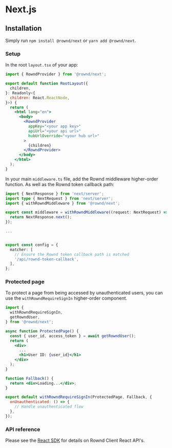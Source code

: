 # Next.js

## Installation

Simply run `npm install @rownd/next` or `yarn add @rownd/next`.

### Setup

In the root `layout.tsx` of your app:

```jsx
import { RowndProvider } from '@rownd/next';

export default function RootLayout({
  children,
}: Readonly<{
  children: React.ReactNode,
}>) {
  return (
    <html lang="en">
      <body>
        <RowndProvider
          appKey="<your app key>"
          apiUrl="<your api url>"
          hubUrlOverride="<your hub url>"
        >
          {children}
        </RowndProvider>
      </body>
    </html>
  );
}
```

In your main `middleware.ts` file, add the Rownd middleware higher-order function. As well as the Rownd token callback path:

```typescript
import { NextResponse } from 'next/server';
import type { NextRequest } from 'next/server';
import { withRowndMiddleware } from '@rownd/next';

export const middleware = withRowndMiddleware((request: NextRequest) => {
  return NextResponse.next();
});

...


export const config = {
  matcher: [
    // Ensure the Rownd token callback path is matched
    '/api/rownd-token-callback',
  ],
};

```


### Protected page
To protect a page from being accessed by unauthenticated users, you can use
the `withRowndRequireSignIn` higher-order component.

```jsx
import {
  withRowndRequireSignIn,
  getRowndUser,
} from '@rownd/next';

async function ProtectedPage() {
  const { user_id, access_token } = await getRowndUser();
  return (
    <div>
      ...
      <h1>User ID: {user_id}</h1>
    </div>
  );
}

function Fallback() {
  return <div>Loading...</div>;
}

export default withRowndRequireSignIn(ProtectedPage, Fallback, {
  onUnauthenticated: () => {
    // Handle unauthenticated flow
  },
});
```

### API reference

Please see the [React SDK](/rownd/react/blob/main?tab=readme-ov-file#api-reference) for details on
Rownd Client React API's.